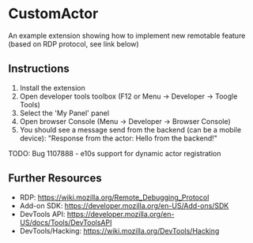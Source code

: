 CustomActor
===========
An example extension showing how to implement new remotable feature
(based on RDP protocol, see link below)

Instructions
------------
1. Install the extension
2. Open developer tools toolbox (F12 or Menu -> Developer -> Toogle Tools)
3. Select the 'My Panel' panel
4. Open browser Console (Menu -> Developer -> Browser Console)
5. You should see a message send from the backend (can be a mobile device):
"Response from the actor: Hello from the backend!"

TODO: Bug 1107888 - e10s support for dynamic actor registration

Further Resources
-----------------
* RDP: https://wiki.mozilla.org/Remote_Debugging_Protocol
* Add-on SDK: https://developer.mozilla.org/en-US/Add-ons/SDK
* DevTools API: https://developer.mozilla.org/en-US/docs/Tools/DevToolsAPI
* DevTools/Hacking: https://wiki.mozilla.org/DevTools/Hacking
